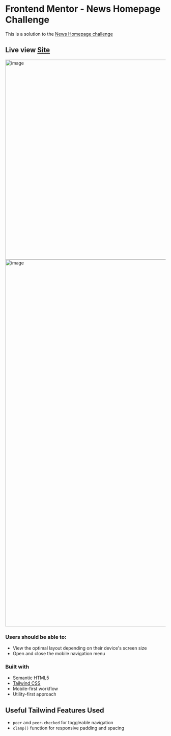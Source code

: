 # Frontend Mentor - News Homepage Challenge

This is a solution to the [News Homepage challenge](https://www.frontendmentor.io/challenges/news-homepage-H6SWTa1MFl)

## Live view [Site](https://rdz-news-homepage.netlify.app/)

<img width="625" alt="image" src="https://github.com/user-attachments/assets/37ccf97b-34d4-4add-ba81-cef4bf388cd2" />
<img width="1148" alt="image" src="https://github.com/user-attachments/assets/0f5efc81-c702-43ab-a36c-e7da6d8a407d" />


### Users should be able to:

- View the optimal layout depending on their device's screen size
- Open and close the mobile navigation menu

### Built with

- Semantic HTML5
- [Tailwind CSS](https://tailwindcss.com/)
- Mobile-first workflow
- Utility-first approach


## Useful Tailwind Features Used

- `peer` and `peer-checked` for toggleable navigation
- `clamp()` function for responsive padding and spacing
